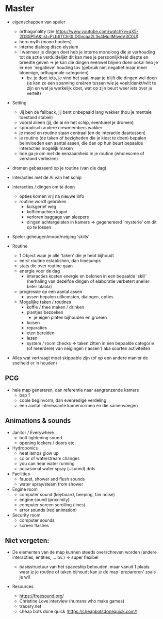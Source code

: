 # Master

- eigenschappen van speler  
    - orthagonality (zie https://www.youtube.com/watch?v=qX5-2D8SP5A&list=PLb6TChl0LDGyoaa2L3s4MuIIMIwoV3C0U)
    - hero myth (moon hunters)
    - interne dialoog disco elysium
    - ! wanneer je dingen doet heb je interne monoloog die je verhouding tot de actie verduidelijkt
        dit kan mee je persoonlijkheid diepte en breedte geven 
        => je kan die dingen evenwel blijven doen ookal heb je er een 'negatieve' houding tov (gebruik niet negatief maar meer bloemige, orthagonale categorien)
        - bv. je doet iets, je vind het saai, maar je blijft die dingen wel doen
            (je kan zo een spanning creëren tussen wie je voelt/denkt/wilt te zijn en wat je werkelijk doet, wat op zijn beurt weer iets over je vertelt)

- Setting
    - Jij ben de fallback, jij bent onbepaald lang wakker (hou je mentale toestand stabiel)
    - vooral alleen (jij, de ai en het schip, eventueel je dromen)
    - sporadisch andere crewmembers wakker
    - je mood en routine staan centraal (en de interactie daartussen)
    - je routine (de taken of bezigheden die je kiest te doen) bepalen beinvloeden een aantal assen,
        die dan op hun beurt bepaalde interacties mogelijk maken
    - hoe ga je om met de eenzaamheid in je routine (wholesome of verstand verliezen)

- dromen gebasseerd op je routine (van die dag)

- Interacties met de Ai van het schip

- Interacties / dingen om te doen
    - opties komen vrij na nieuwe info
    - routine wordt gebroken
        - kuisgerief weg
        - koffiemachien kapot
        - verloren baggage van sleepers
        - dingen achtergelaten in kamers
        => gegenereerd 'mysterie' om dit op te lossen


- Speler geheugen/mood/neiging 'skills'

- Routine
    - 1 Object waar je alle 'taken' die je hebt bijhoudt
    - eerst routine establishen, dan timejumps 
    - stats die over routine gaan
    - energie voor de dag
        - interacties kosten energie
        en belonen in een bepaalde 'skill'
        (herhaling van dezelfde dingen of elaboratie
        verbetert sneller beter blabla)
    - progressie op een aantal assen
        - assen bepalen uitkomsten, dialogen, opties
    - Mogelijke taken / routines
        - koffie / thee maken / drinken
        - plantjes bezoeken
            - je eigen platen bijhouden en groeien
        - kuisen
        - reparaties
        - eten bereiden
        - lezen
        - system / room checks
    => taken zitten in een bepaalde categorie (of meerdere) van neigingen ('assen')
        aka soorten activiteiten

- Alles wat vertraagt moet skippable zijn (of op een andere manier de snelheid er in houden)

## PCG
- hele map genereren, dan referentie naar aangrenzende kamers
    - bsp ?
    - coole beginvorm, dan evenredige verdeling
    - een aantal interessante kamervormen en die samenvoegen

## Animations & sounds
- Janitor / Everywhere
    - bolt tightening sound
    - opening lockers / doors etc.
- Hydroponics
    - heat lamps glow up
    - color of waterstream changes
    - you can hear water running
    - occasional water spray (+sound) dots
- Facilities
    - faucet, shower and flush sounds
    - water spray/steam from shower
- Engine room
    - computer sound (keyboard, beeping, fan noise)
    - engine sound (proximity)
    - computer screen scrolling (lines)
    - error sounds (red animation)
- Security room
    - computer sounds
    - screen flashes

## Niet vergeten:
- De elementen van de map kunnen steeds overschreven worden
    (andere interacties, entities, ... bv.) => super flexibel
    - basisstructuur van het spaceship behouden, maar vanuit 1 plaats
    waar je je routine of taken bijhoudt kan je de map 'prepareren' zoals je wil

- Resources
    - https://freesound.org/
    - Christine Love interview (humans who make games)
    - tracery.net
    - cheap bots done quick (https://cheapbotsdonequick.com/)
